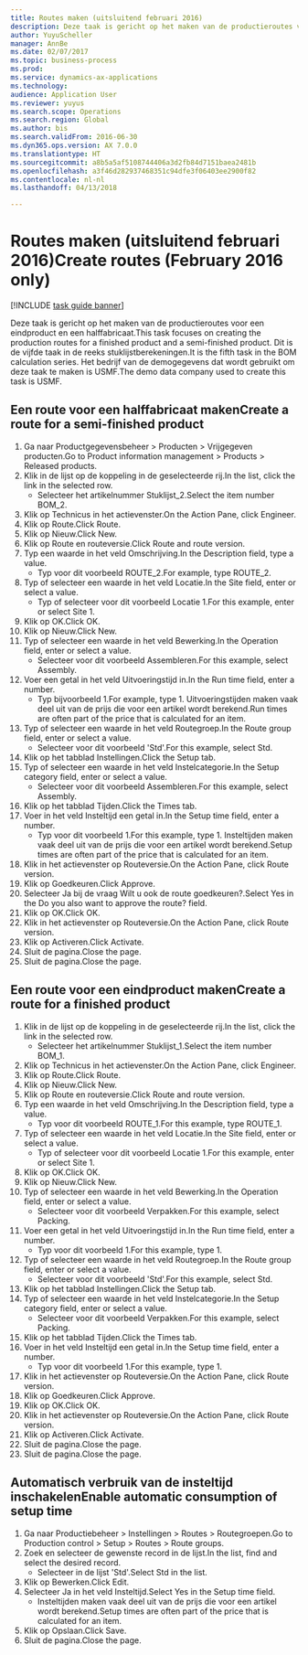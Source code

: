 ```yaml
--- 
title: Routes maken (uitsluitend februari 2016)
description: Deze taak is gericht op het maken van de productieroutes voor een eindproduct en een halffabricaat.
author: YuyuScheller
manager: AnnBe
ms.date: 02/07/2017
ms.topic: business-process
ms.prod: 
ms.service: dynamics-ax-applications
ms.technology: 
audience: Application User
ms.reviewer: yuyus
ms.search.scope: Operations
ms.search.region: Global
ms.author: bis
ms.search.validFrom: 2016-06-30
ms.dyn365.ops.version: AX 7.0.0
ms.translationtype: HT
ms.sourcegitcommit: a8b5a5af5108744406a3d2fb84d7151baea2481b
ms.openlocfilehash: a3f46d282937468351c94dfe3f06403ee2900f82
ms.contentlocale: nl-nl
ms.lasthandoff: 04/13/2018

---
```

# <a name="create-routes-february-2016-only"></a><span data-ttu-id="6b485-103">Routes maken (uitsluitend februari 2016)</span><span class="sxs-lookup"><span data-stu-id="6b485-103">Create routes (February 2016 only)</span></span>

[!INCLUDE [task guide banner](../../includes/task-guide-banner.md)]

<span data-ttu-id="6b485-104">Deze taak is gericht op het maken van de productieroutes voor een eindproduct en een halffabricaat.</span><span class="sxs-lookup"><span data-stu-id="6b485-104">This task focuses on creating the production routes for a finished product and a semi-finished product.</span></span> <span data-ttu-id="6b485-105">Dit is de vijfde taak in de reeks stuklijstberekeningen.</span><span class="sxs-lookup"><span data-stu-id="6b485-105">It is the fifth task in the BOM calculation series.</span></span> <span data-ttu-id="6b485-106">Het bedrijf van de demogegevens dat wordt gebruikt om deze taak te maken is USMF.</span><span class="sxs-lookup"><span data-stu-id="6b485-106">The demo data company used to create this task is USMF.</span></span>


## <a name="create-a-route-for-a-semi-finished-product"></a><span data-ttu-id="6b485-107">Een route voor een halffabricaat maken</span><span class="sxs-lookup"><span data-stu-id="6b485-107">Create a route for a semi-finished product</span></span>
1. <span data-ttu-id="6b485-108">Ga naar Productgegevensbeheer > Producten > Vrijgegeven producten.</span><span class="sxs-lookup"><span data-stu-id="6b485-108">Go to Product information management > Products > Released products.</span></span>
2. <span data-ttu-id="6b485-109">Klik in de lijst op de koppeling in de geselecteerde rij.</span><span class="sxs-lookup"><span data-stu-id="6b485-109">In the list, click the link in the selected row.</span></span>
    * <span data-ttu-id="6b485-110">Selecteer het artikelnummer Stuklijst_2.</span><span class="sxs-lookup"><span data-stu-id="6b485-110">Select the item number BOM_2.</span></span>  
3. <span data-ttu-id="6b485-111">Klik op Technicus in het actievenster.</span><span class="sxs-lookup"><span data-stu-id="6b485-111">On the Action Pane, click Engineer.</span></span>
4. <span data-ttu-id="6b485-112">Klik op Route.</span><span class="sxs-lookup"><span data-stu-id="6b485-112">Click Route.</span></span>
5. <span data-ttu-id="6b485-113">Klik op Nieuw.</span><span class="sxs-lookup"><span data-stu-id="6b485-113">Click New.</span></span>
6. <span data-ttu-id="6b485-114">Klik op Route en routeversie.</span><span class="sxs-lookup"><span data-stu-id="6b485-114">Click Route and route version.</span></span>
7. <span data-ttu-id="6b485-115">Typ een waarde in het veld Omschrijving.</span><span class="sxs-lookup"><span data-stu-id="6b485-115">In the Description field, type a value.</span></span>
    * <span data-ttu-id="6b485-116">Typ voor dit voorbeeld ROUTE_2.</span><span class="sxs-lookup"><span data-stu-id="6b485-116">For example, type ROUTE_2.</span></span>  
8. <span data-ttu-id="6b485-117">Typ of selecteer een waarde in het veld Locatie.</span><span class="sxs-lookup"><span data-stu-id="6b485-117">In the Site field, enter or select a value.</span></span>
    * <span data-ttu-id="6b485-118">Typ of selecteer voor dit voorbeeld Locatie 1.</span><span class="sxs-lookup"><span data-stu-id="6b485-118">For this example, enter or select Site 1.</span></span>  
9. <span data-ttu-id="6b485-119">Klik op OK.</span><span class="sxs-lookup"><span data-stu-id="6b485-119">Click OK.</span></span>
10. <span data-ttu-id="6b485-120">Klik op Nieuw.</span><span class="sxs-lookup"><span data-stu-id="6b485-120">Click New.</span></span>
11. <span data-ttu-id="6b485-121">Typ of selecteer een waarde in het veld Bewerking.</span><span class="sxs-lookup"><span data-stu-id="6b485-121">In the Operation field, enter or select a value.</span></span>
    * <span data-ttu-id="6b485-122">Selecteer voor dit voorbeeld Assembleren.</span><span class="sxs-lookup"><span data-stu-id="6b485-122">For this example, select Assembly.</span></span>  
12. <span data-ttu-id="6b485-123">Voer een getal in het veld Uitvoeringstijd in.</span><span class="sxs-lookup"><span data-stu-id="6b485-123">In the Run time field, enter a number.</span></span>
    * <span data-ttu-id="6b485-124">Typ bijvoorbeeld 1.</span><span class="sxs-lookup"><span data-stu-id="6b485-124">For example, type 1.</span></span> <span data-ttu-id="6b485-125">Uitvoeringstijden maken vaak deel uit van de prijs die voor een artikel wordt berekend.</span><span class="sxs-lookup"><span data-stu-id="6b485-125">Run times are often part of the price that is calculated for an item.</span></span>  
13. <span data-ttu-id="6b485-126">Typ of selecteer een waarde in het veld Routegroep.</span><span class="sxs-lookup"><span data-stu-id="6b485-126">In the Route group field, enter or select a value.</span></span>
    * <span data-ttu-id="6b485-127">Selecteer voor dit voorbeeld 'Std'.</span><span class="sxs-lookup"><span data-stu-id="6b485-127">For this example, select Std.</span></span>  
14. <span data-ttu-id="6b485-128">Klik op het tabblad Instellingen.</span><span class="sxs-lookup"><span data-stu-id="6b485-128">Click the Setup tab.</span></span>
15. <span data-ttu-id="6b485-129">Typ of selecteer een waarde in het veld Instelcategorie.</span><span class="sxs-lookup"><span data-stu-id="6b485-129">In the Setup category field, enter or select a value.</span></span>
    * <span data-ttu-id="6b485-130">Selecteer voor dit voorbeeld Assembleren.</span><span class="sxs-lookup"><span data-stu-id="6b485-130">For this example, select Assembly.</span></span>  
16. <span data-ttu-id="6b485-131">Klik op het tabblad Tijden.</span><span class="sxs-lookup"><span data-stu-id="6b485-131">Click the Times tab.</span></span>
17. <span data-ttu-id="6b485-132">Voer in het veld Insteltijd een getal in.</span><span class="sxs-lookup"><span data-stu-id="6b485-132">In the Setup time field, enter a number.</span></span>
    * <span data-ttu-id="6b485-133">Typ voor dit voorbeeld 1.</span><span class="sxs-lookup"><span data-stu-id="6b485-133">For this example, type 1.</span></span> <span data-ttu-id="6b485-134">Insteltijden maken vaak deel uit van de prijs die voor een artikel wordt berekend.</span><span class="sxs-lookup"><span data-stu-id="6b485-134">Setup times are often part of the price that is calculated for an item.</span></span>  
18. <span data-ttu-id="6b485-135">Klik in het actievenster op Routeversie.</span><span class="sxs-lookup"><span data-stu-id="6b485-135">On the Action Pane, click Route version.</span></span>
19. <span data-ttu-id="6b485-136">Klik op Goedkeuren.</span><span class="sxs-lookup"><span data-stu-id="6b485-136">Click Approve.</span></span>
20. <span data-ttu-id="6b485-137">Selecteer Ja bij de vraag Wilt u ook de route goedkeuren?.</span><span class="sxs-lookup"><span data-stu-id="6b485-137">Select Yes in the Do you also want to approve the route? field.</span></span>
21. <span data-ttu-id="6b485-138">Klik op OK.</span><span class="sxs-lookup"><span data-stu-id="6b485-138">Click OK.</span></span>
22. <span data-ttu-id="6b485-139">Klik in het actievenster op Routeversie.</span><span class="sxs-lookup"><span data-stu-id="6b485-139">On the Action Pane, click Route version.</span></span>
23. <span data-ttu-id="6b485-140">Klik op Activeren.</span><span class="sxs-lookup"><span data-stu-id="6b485-140">Click Activate.</span></span>
24. <span data-ttu-id="6b485-141">Sluit de pagina.</span><span class="sxs-lookup"><span data-stu-id="6b485-141">Close the page.</span></span>
25. <span data-ttu-id="6b485-142">Sluit de pagina.</span><span class="sxs-lookup"><span data-stu-id="6b485-142">Close the page.</span></span>

## <a name="create-a-route-for-a-finished-product"></a><span data-ttu-id="6b485-143">Een route voor een eindproduct maken</span><span class="sxs-lookup"><span data-stu-id="6b485-143">Create a route for a finished product</span></span>
1. <span data-ttu-id="6b485-144">Klik in de lijst op de koppeling in de geselecteerde rij.</span><span class="sxs-lookup"><span data-stu-id="6b485-144">In the list, click the link in the selected row.</span></span>
    * <span data-ttu-id="6b485-145">Selecteer het artikelnummer Stuklijst_1.</span><span class="sxs-lookup"><span data-stu-id="6b485-145">Select the item number BOM_1.</span></span>  
2. <span data-ttu-id="6b485-146">Klik op Technicus in het actievenster.</span><span class="sxs-lookup"><span data-stu-id="6b485-146">On the Action Pane, click Engineer.</span></span>
3. <span data-ttu-id="6b485-147">Klik op Route.</span><span class="sxs-lookup"><span data-stu-id="6b485-147">Click Route.</span></span>
4. <span data-ttu-id="6b485-148">Klik op Nieuw.</span><span class="sxs-lookup"><span data-stu-id="6b485-148">Click New.</span></span>
5. <span data-ttu-id="6b485-149">Klik op Route en routeversie.</span><span class="sxs-lookup"><span data-stu-id="6b485-149">Click Route and route version.</span></span>
6. <span data-ttu-id="6b485-150">Typ een waarde in het veld Omschrijving.</span><span class="sxs-lookup"><span data-stu-id="6b485-150">In the Description field, type a value.</span></span>
    * <span data-ttu-id="6b485-151">Typ voor dit voorbeeld ROUTE_1.</span><span class="sxs-lookup"><span data-stu-id="6b485-151">For this example, type ROUTE_1.</span></span>  
7. <span data-ttu-id="6b485-152">Typ of selecteer een waarde in het veld Locatie.</span><span class="sxs-lookup"><span data-stu-id="6b485-152">In the Site field, enter or select a value.</span></span>
    * <span data-ttu-id="6b485-153">Typ of selecteer voor dit voorbeeld Locatie 1.</span><span class="sxs-lookup"><span data-stu-id="6b485-153">For this example, enter or select Site 1.</span></span>  
8. <span data-ttu-id="6b485-154">Klik op OK.</span><span class="sxs-lookup"><span data-stu-id="6b485-154">Click OK.</span></span>
9. <span data-ttu-id="6b485-155">Klik op Nieuw.</span><span class="sxs-lookup"><span data-stu-id="6b485-155">Click New.</span></span>
10. <span data-ttu-id="6b485-156">Typ of selecteer een waarde in het veld Bewerking.</span><span class="sxs-lookup"><span data-stu-id="6b485-156">In the Operation field, enter or select a value.</span></span>
    * <span data-ttu-id="6b485-157">Selecteer voor dit voorbeeld Verpakken.</span><span class="sxs-lookup"><span data-stu-id="6b485-157">For this example, select Packing.</span></span>  
11. <span data-ttu-id="6b485-158">Voer een getal in het veld Uitvoeringstijd in.</span><span class="sxs-lookup"><span data-stu-id="6b485-158">In the Run time field, enter a number.</span></span>
    * <span data-ttu-id="6b485-159">Typ voor dit voorbeeld 1.</span><span class="sxs-lookup"><span data-stu-id="6b485-159">For this example, type 1.</span></span>  
12. <span data-ttu-id="6b485-160">Typ of selecteer een waarde in het veld Routegroep.</span><span class="sxs-lookup"><span data-stu-id="6b485-160">In the Route group field, enter or select a value.</span></span>
    * <span data-ttu-id="6b485-161">Selecteer voor dit voorbeeld 'Std'.</span><span class="sxs-lookup"><span data-stu-id="6b485-161">For this example, select Std.</span></span>  
13. <span data-ttu-id="6b485-162">Klik op het tabblad Instellingen.</span><span class="sxs-lookup"><span data-stu-id="6b485-162">Click the Setup tab.</span></span>
14. <span data-ttu-id="6b485-163">Typ of selecteer een waarde in het veld Instelcategorie.</span><span class="sxs-lookup"><span data-stu-id="6b485-163">In the Setup category field, enter or select a value.</span></span>
    * <span data-ttu-id="6b485-164">Selecteer voor dit voorbeeld Verpakken.</span><span class="sxs-lookup"><span data-stu-id="6b485-164">For this example, select Packing.</span></span>  
15. <span data-ttu-id="6b485-165">Klik op het tabblad Tijden.</span><span class="sxs-lookup"><span data-stu-id="6b485-165">Click the Times tab.</span></span>
16. <span data-ttu-id="6b485-166">Voer in het veld Insteltijd een getal in.</span><span class="sxs-lookup"><span data-stu-id="6b485-166">In the Setup time field, enter a number.</span></span>
    * <span data-ttu-id="6b485-167">Typ voor dit voorbeeld 1.</span><span class="sxs-lookup"><span data-stu-id="6b485-167">For this example, type 1.</span></span>  
17. <span data-ttu-id="6b485-168">Klik in het actievenster op Routeversie.</span><span class="sxs-lookup"><span data-stu-id="6b485-168">On the Action Pane, click Route version.</span></span>
18. <span data-ttu-id="6b485-169">Klik op Goedkeuren.</span><span class="sxs-lookup"><span data-stu-id="6b485-169">Click Approve.</span></span>
19. <span data-ttu-id="6b485-170">Klik op OK.</span><span class="sxs-lookup"><span data-stu-id="6b485-170">Click OK.</span></span>
20. <span data-ttu-id="6b485-171">Klik in het actievenster op Routeversie.</span><span class="sxs-lookup"><span data-stu-id="6b485-171">On the Action Pane, click Route version.</span></span>
21. <span data-ttu-id="6b485-172">Klik op Activeren.</span><span class="sxs-lookup"><span data-stu-id="6b485-172">Click Activate.</span></span>
22. <span data-ttu-id="6b485-173">Sluit de pagina.</span><span class="sxs-lookup"><span data-stu-id="6b485-173">Close the page.</span></span>
23. <span data-ttu-id="6b485-174">Sluit de pagina.</span><span class="sxs-lookup"><span data-stu-id="6b485-174">Close the page.</span></span>

## <a name="enable-automatic-consumption-of-setup-time"></a><span data-ttu-id="6b485-175">Automatisch verbruik van de insteltijd inschakelen</span><span class="sxs-lookup"><span data-stu-id="6b485-175">Enable automatic consumption of setup time</span></span>
1. <span data-ttu-id="6b485-176">Ga naar Productiebeheer > Instellingen > Routes > Routegroepen.</span><span class="sxs-lookup"><span data-stu-id="6b485-176">Go to Production control > Setup > Routes > Route groups.</span></span>
2. <span data-ttu-id="6b485-177">Zoek en selecteer de gewenste record in de lijst.</span><span class="sxs-lookup"><span data-stu-id="6b485-177">In the list, find and select the desired record.</span></span>
    * <span data-ttu-id="6b485-178">Selecteer in de lijst 'Std'.</span><span class="sxs-lookup"><span data-stu-id="6b485-178">Select Std in the list.</span></span>  
3. <span data-ttu-id="6b485-179">Klik op Bewerken.</span><span class="sxs-lookup"><span data-stu-id="6b485-179">Click Edit.</span></span>
4. <span data-ttu-id="6b485-180">Selecteer Ja in het veld Insteltijd.</span><span class="sxs-lookup"><span data-stu-id="6b485-180">Select Yes in the Setup time field.</span></span>
    * <span data-ttu-id="6b485-181">Insteltijden maken vaak deel uit van de prijs die voor een artikel wordt berekend.</span><span class="sxs-lookup"><span data-stu-id="6b485-181">Setup times are often part of the price that is calculated for an item.</span></span>  
5. <span data-ttu-id="6b485-182">Klik op Opslaan.</span><span class="sxs-lookup"><span data-stu-id="6b485-182">Click Save.</span></span>
6. <span data-ttu-id="6b485-183">Sluit de pagina.</span><span class="sxs-lookup"><span data-stu-id="6b485-183">Close the page.</span></span>


